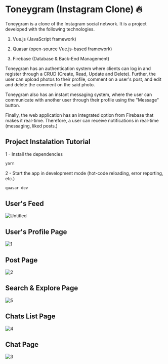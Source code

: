 # Toneygram (Instagram Clone) :fire:

Toneygram is a clone of the Instagram social network. It is a project developed with the following technologies. 

1. Vue.js (JavaScript framework) 

2. Quasar (open-source Vue.js-based framework) 

3. Firebase (Database & Back-End Management) 

Toneygram has an authentication system where clients can log in and register through a CRUD (Create, Read, Update and Delete). Further, the user can upload photos to their profile, comment on a user's post, and edit and delete the comment on the said photo. 

Toneygram also has an instant messaging system, where the user can communicate with another user through their profile using the "Message" button. 

Finally, the web application has an integrated option from Firebase that makes it real-time. Therefore, a user can receive notifications in real-time (messaging, liked posts.)

## Project Instalation Tutorial

1 - Install the dependencies
```bash
yarn
```

2 - Start the app in development mode (hot-code reloading, error reporting, etc.)
```bash
quasar dev
```
## User's Feed

![Untitled](https://user-images.githubusercontent.com/55974402/195989419-e2ef4633-e85a-414f-ae5d-d7cb7c05fca4.png)

## User's Profile Page

![1](https://user-images.githubusercontent.com/55974402/195989457-7307930c-962b-43d6-8fc2-1746855231f6.png)

## Post Page

![2](https://user-images.githubusercontent.com/55974402/195989472-866a2d85-eacd-4791-8d49-ecb882786dfd.png)

## Search & Explore Page

![5](https://user-images.githubusercontent.com/55974402/195989505-079840bb-5d2f-4e1d-8b8f-72704f29095e.png)

## Chats List Page

![4](https://user-images.githubusercontent.com/55974402/195989526-1521c124-2818-47a8-976a-c8e440776834.png)

## Chat Page

![3](https://user-images.githubusercontent.com/55974402/195989581-4297b159-c962-4e20-b924-40da8ca9e43c.png)

